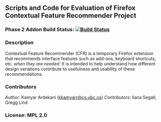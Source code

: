 ## Scripts and Code for Evaluation of Firefox Contextual Feature Recommender Project

### Phase 2 Addon Build Status: [![Build Status](https://travis-ci.org/tombell/travis-ci-status.svg?branch=master)](https://travis-ci.org/tombell/travis-ci-status)

### Description

Contextual Feature Recommender (CFR) is a temporary Firefox extension that recommends interface features such as add-ons, keyboard shortcuts, etc. *when they are needed*. It is intended to help understand how different design variations contribute to usefulness and usability of these recommendations.

### Contributors

*Author:* Kamyar Ardekani (<kkamyarr@cs.ubc.ca>)
*Contributors:* Ilana Segall, Gregg Lind

### License: MPL 2.0


